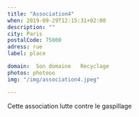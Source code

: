```yaml
---
title: "Association4"
when: 2019-09-29T12:15:31+02:00
description: ""
city: Paris 
postalCode: 75000
adress: rue
label: place

domain:  Son domaine   Recyclage
photos: photooo
img: "/img/association4.jpeg"

---
```

Cette association lutte contre le gaspillage
